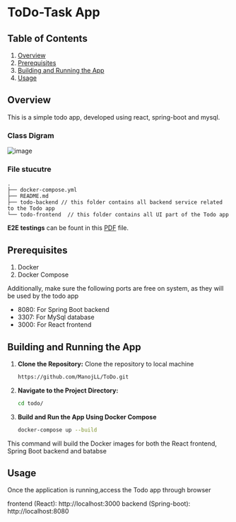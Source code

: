 # ToDo-Task App
## Table of Contents

1. [Overview](#overview)
2. [Prerequisites](#prerequisites)
3. [Building and Running the App](#building-and-running-the-app)
4. [Usage](#usage)

## Overview
This is a simple todo app, developed using react, spring-boot and mysql.

### Class Digram

![image](https://github.com/user-attachments/assets/86dea9c0-1bce-4aac-9f51-af0f37ede551)

### File stucutre

```plaintext
.
├── docker-compose.yml 
├── README.md
├── todo-backend // this folder contains all backend service related to the Todo app
└── todo-frontend  // this folder contains all UI part of the Todo app

```
**E2E testings** can be fount in this [PDF](https://drive.google.com/file/d/1caY0sbP0yWQqJIV8xP1S8pq9Hwrjxqb7/view?usp=sharing) file. 

## Prerequisites

1. Docker
2. Docker Compose
   
 Additionally, make sure the following ports are free on system, as they will be used by the todo app

- 8080: For Spring Boot backend
- 3307: For MySql database
- 3000: For React frontend

## Building and Running the App

1. **Clone the Repository:** Clone the repository to local machine
    ```bash
    https://github.com/ManojLL/ToDo.git
    ```
3. **Navigate to the Project Directory:**
    ```bash
    cd todo/
    ```
5. **Build and Run the App Using Docker Compose**
   ```bash
   docker-compose up --build
   ```
This command will build the Docker images for both the React frontend, Spring Boot backend and batabse

## Usage

Once the application is running,access the Todo app through browser

frontend (React): http://localhost:3000
backend (Spring-boot): http://localhost:8080


